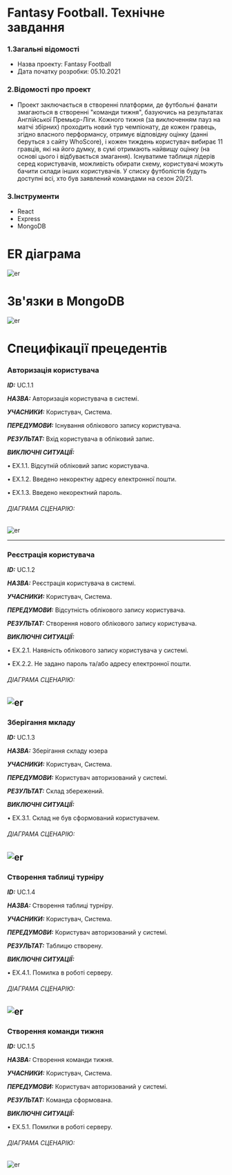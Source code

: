 # Fantasy Football. Технічне завдання
### 1.Загальні відомості
- Назва проекту: Fantasy Football
- Дата початку розробки: 05.10.2021
### 2.Відомості про проект
- Проект заключається в створенні платформи, де футбольні фанати змагаються в створенні "команди тижня", базуючись на результатах Англійської Премьєр-Ліги. Кожного тижня (за виключенням пауз на матчі збірних) проходить новий тур чемпіонату, де кожен гравець, згідно власного перформансу, отримує відповідну оцінку (данні беруться з сайту WhoScore), і кожен тиждень користувач вибирає 11 гравців, які на його думку, в сумі отримають найвищу оцінку (на основі цього і відбувається змагання). Існуватиме таблиця лідерів серед користувачів, можливість обирати схему, користувачі можуть бачити склади інших користувачів. У списку футболістів будуть доступні всі, хто був заявлений командами на сезон 20/21.
### 3.Інструменти
- React
- Express
- MongoDB
# ER діаграма
![er](./diagrams/component_diag.png)

# Зв'язки в MongoDB
![er](./diagrams/er.png)

# Специфікації прецедентів

### Авторизація користувача

***ID:*** UC.1.1

***НАЗВА:***  Авторизація користувача в системі.

***УЧАСНИКИ:***  Користувач, Система.

***ПЕРЕДУМОВИ:***  Існування облікового запису користувача.

***РЕЗУЛЬТАТ:***  Вхід користувача в обліковий запис.

***ВИКЛЮЧНІ СИТУАЦІЇ:***

•	EX.1.1. Відсутній обліковий запис користувача.

•	EX.1.2. Введено некоректну адресу електронної пошти.

•	EX.1.3. Введено некоректний пароль.

###### ДІАГРАМА СЦЕНАРІЮ:
![er](./diagrams/sign.png)

---

### Реєстрація користувача

***ID:*** UC.1.2

***НАЗВА:***  Реєстрація користувача в системі.

***УЧАСНИКИ:***  Користувач, Система.

***ПЕРЕДУМОВИ:***  Відсутність облікового запису користувача.

***РЕЗУЛЬТАТ:***  Створення нового облікового запису користувача.

***ВИКЛЮЧНІ СИТУАЦІЇ:***

•	EX.2.1. Наявність облікового запису користувача у системі.

•	EX.2.2. Не задано пароль та/або адресу електронної пошти.

###### ДІАГРАМА СЦЕНАРІЮ:
![er](./diagrams/register.png)
---

### Зберігання мкладу

***ID:*** UC.1.3

***НАЗВА:***  Зберігання складу юзера

***УЧАСНИКИ:***  Користувач, Система.

***ПЕРЕДУМОВИ:***  Користувач авторизований у системі.

***РЕЗУЛЬТАТ:***  Склад збережений.

***ВИКЛЮЧНІ СИТУАЦІЇ:***

•	EX.3.1. Склад не був сформований користувачем.

###### ДІАГРАМА СЦЕНАРІЮ:
![er](./diagrams/save_squad.png)
---

### Створення таблиці турніру

***ID:*** UC.1.4

***НАЗВА:***  Створення таблиці турніру.

***УЧАСНИКИ:***  Користувач, Система.

***ПЕРЕДУМОВИ:***  Користувач авторизований у системі.

***РЕЗУЛЬТАТ:***  Таблицю створену.

***ВИКЛЮЧНІ СИТУАЦІЇ:***

•	EX.4.1. Помилка в роботі серверу.

###### ДІАГРАМА СЦЕНАРІЮ:
![er](./diagrams/table.png)
---

### Створення команди тижня

***ID:*** UC.1.5

***НАЗВА:***  Створення команди тижня.

***УЧАСНИКИ:***  Користувач, Система.

***ПЕРЕДУМОВИ:***  Користувач авторизований у системі.

***РЕЗУЛЬТАТ:***  Команда сформована.

***ВИКЛЮЧНІ СИТУАЦІЇ:***

•	EX.5.1. Помилки в роботі серверу.

###### ДІАГРАМА СЦЕНАРІЮ:
![er](./diagrams/weeks.png)
